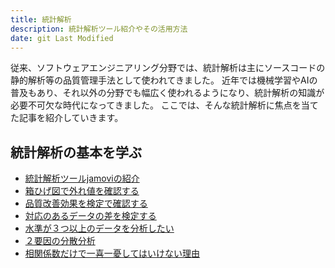 ```yaml
---
title: 統計解析
description: 統計解析ツール紹介やその活用方法
date: git Last Modified
---
```


従来、ソフトウェアエンジニアリング分野では、統計解析は主にソースコードの静的解析等の品質管理手法として使われてきました。
近年では機械学習やAIの普及もあり、それ以外の分野でも幅広く使われるようになり、統計解析の知識が必要不可欠な時代になってきました。
ここでは、そんな統計解析に焦点を当てた記事を紹介していきます。

## 統計解析の基本を学ぶ

- [統計解析ツールjamoviの紹介](/blogs/2022/05/16/Introduction-of-statistical-analysis-tool-jamovi/)
- [箱ひげ図で外れ値を確認する](/blogs/2022/05/18/Check-outliers-with-a-boxplot/)
- [品質改善効果を検定で確認する](/blogs/2022/05/19/Confirm-the-quality-improvement-effect/)
- [対応のあるデータの差を検定する](/blogs/2022/05/20/corresponding-t-test/)
- [水準が３つ以上のデータを分析したい](/blogs/2022/05/22/one-factor-analysis-of-variance/)
- [２要因の分散分析](blogs/2022/05/24/analysis-of-variance/)
- [相関係数だけで一喜一憂してはいけない理由](/blogs/2022/05/26/correlation-matrix/)
